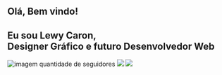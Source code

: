 <div> 
  <h2>Olá, Bem vindo!</h2>
  <h2>Eu sou Lewy Caron,<br> <strong>Designer Gráfico</strong> e futuro <strong>Desenvolvedor Web</strong> </h2>
  

  </div>
  <div>
  <img src="https://img.shields.io/github/followers/LewyCaron?logo=seguidores&style=for-the-badge" alt="imagem quantidade de seguidores"> 
  <a href="https://instagram.com/lewycaron" target="_blank"> <img src="https://img.shields.io/badge/-Instagram-%23E4405F?style=for-the-badge&logo=instagram&logoColor=white" target="_blank"></a>
 	<a href="https://www.linkedin.com/lewycaron" target="_blank"> <img src="https://img.shields.io/badge/-LinkedIn-%230077B5?style=for-the-badge&logo=linkedin&logoColor=white" target="_blank"></a> 

</div>
